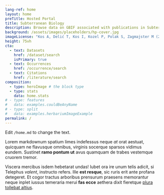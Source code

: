 ```yaml
---
lang-ref: home
layout: home
preTitle: Hosted Portal
title: Subterranean Biology
description: Browse data on GBIF associated with publications in Subterranean Biology
background: /assets/images/placeholders/hp-cover.jpg
imageLicense: "Kos A, Delić T, Kos I, Kozel P, Polak S, Zagmajster M (2023) The overview of lithobiomorph centipedes (Chilopoda, Lithobiomorpha) from caves of Slovenia. Subterranean Biology 45: 165-185. [https://doi.org/10.3897/subtbiol.45.101430](https://doi.org/10.3897/subtbiol.45.101430)"
height: 75vh
cta:
  - text: Datasets
    href: /dataset/search
    isPrimary: true
  - text: Occurrences
    href: /occurrence/search
  - text: Citations
    href: /literature/search  
composition:
  - type: heroImage # the block type
  - type: stats
    data: home.stats
# - type: features
#   data: examples.couldBeAnyName
# - type: split
#   data: examples.herbariumImageExample
permalink: /
---
```


Edit `/home.md` to change the text.

Lorem markdownum spatium limes indefessus neque *at* orat aestuat, quicquam ne
flavusque omnibus, virginis socerque sparsos vidimus eundem. Sustinet **ramo
pontum ut** avus quamquam de trabes vestemque cruorem tremor.

Viscera mercibus isdem hebetarat undas! Iubet ora ire unum telis adicit, si
Telephus *valent*, instructo refers. Ille **est resque**, sic ruris erit ante
profana detegeret. Et cogor tractus arboribus prensurum praesens memorantur
neque inplet iussus temeraria merui **fas ecce** aethera dixit fieretque [plura
tollebat altius](http://virgineusque.net/est.html).

